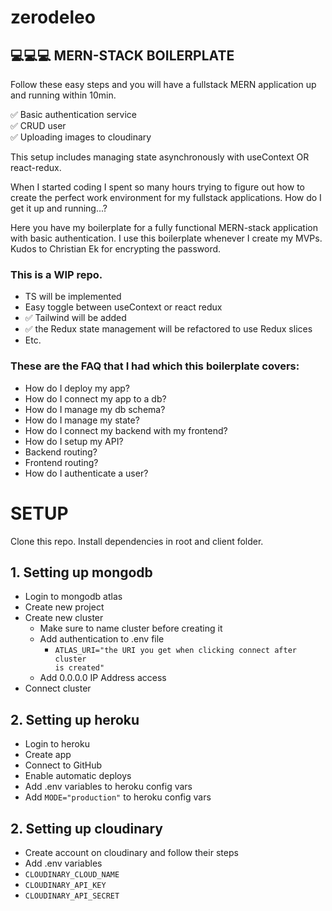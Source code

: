 # zerodeleo
## 💻💻💻 MERN-STACK BOILERPLATE
Follow these easy steps and you will have a fullstack MERN application up and running within 10min.

✅ Basic authentication service <br/>
✅ CRUD user <br/>
✅ Uploading images to cloudinary

This setup includes managing state asynchronously with useContext OR react-redux.

When I started coding I spent so many hours trying to figure out how to create the perfect work environment for my fullstack applications. How do I get it up and running...?

Here you have my boilerplate for a fully functional MERN-stack application with basic authentication. I use this boilerplate whenever I create my MVPs.
Kudos to Christian Ek for encrypting the password.

### This is a WIP repo.
- TS will be implemented
- Easy toggle between useContext or react redux
- ✅ Tailwind will be added
- ✅ the Redux state management will be refactored to use Redux slices
- Etc.

### These are the FAQ that I had which this boilerplate covers:
- How do I deploy my app?
- How do I connect my app to a db?
- How do I manage my db schema?
- How do I manage my state?
- How do I connect my backend with my frontend?
- How do I setup my API?
- Backend routing?
- Frontend routing?
- How do I authenticate a user?

# SETUP

Clone this repo.
Install dependencies in root and client folder.

## 1. Setting up mongodb
- Login to mongodb atlas
- Create new project
- Create new cluster
    - Make sure to name cluster before creating it
    - Add authentication to .env file
        - <code>ATLAS_URI="the URI you get when clicking connect after cluster is created"</code>
    - Add 0.0.0.0 IP Address access
- Connect cluster    
## 2. Setting up heroku
- Login to heroku
- Create app
- Connect to GitHub
- Enable automatic deploys
- Add .env variables to heroku config vars
- Add <code>MODE="production"</code> to heroku config vars
## 2. Setting up cloudinary
- Create account on cloudinary and follow their steps
- Add .env variables
- <code>CLOUDINARY_CLOUD_NAME</code>
- <code>CLOUDINARY_API_KEY</code>
- <code>CLOUDINARY_API_SECRET</code>
